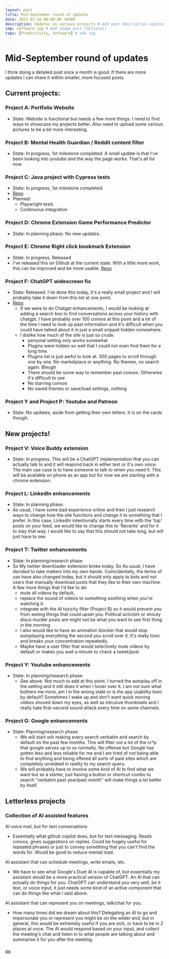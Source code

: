 ```yaml
---
layout: post
title: Mid-September round of updates
date: 2023-03-10 00:00:00 +0300
description: Updates on various projects # Add post description (optional)
img: software.jpg # Add image post (optional)
tags: [Productivity, Software] # add tag
---
```

# Mid-September round of updates

I think doing a detailed post once a month is good. If there are more updates I can share it within smaller, more focused posts.

## Current projects:

### Project A: Portfolio Website

- State: Website is functional but needs a few more things. I need to find ways to showcase my projects better. Also need to upload some various pictures to be a bit more interesting.

### Project B: Mental Health Guardian / Reddit content filter

- State: In progress, 1st milestone completed. A small update is that I've been looking into youtube and the way the page works. That's all for now.

### Project C: Java project with Cypress tests

- State: In progress, 1st milestone completed.
- [Repo](https://github.com/PowerOf/spring-petclinic-fork)
- Planned:
  - Playwright tests
  - Continuous integration

### Project D: Chrome Extension Game Performance Predictor

- State: In planning phase. No new updates.

### Project E: Chrome Right click bookmark Extension

- State: In progress, Released
- I've released this on Github at the current state. With a little more work, this can be improved and be more usable.
[Repo](https://github.com/PowerOf/Chrome-Right-Click-Bookmark-Extension)

### Project F: ChatGPT widescreen fix
- State: Released. I've done this today, it's a really small project and I will probably take it down from this list at one point. 
- [Repo](https://github.com/PowerOf/chrome-2k-scaling-chatgpt-extension)
   - If we were to do Chatgpt enhancements, I would be looking at adding a search box to find conversations across your history with chatgpt. I have probably over 100 convos at this point and a lot of the time I need to look up past information and it's difficult when you could have talked about it in just a small snippet hidden somewhere.
   - I dislike how much of the site is just so crude.
     - personal setting only works somewhat
     - Plugins were hidden so well that I could not even find them for a long time.
     - Plugins list is just awful to look at. 300 pages to scroll through one by one. No marketplace or anything. No themes, no search again. Bleugh
     - There should be some way to remember past convos. Otherwise it's difficult to use
     - No starring convos
     - No saved themes or save/load settings, nothing

### Project Y and Project P: Youtube and Patreon
- State: No updates, aside from getting their own letters. It is on the cards though.

## New projects!

### Project V: Voice Buddy extension
- State: In progress. This will be a ChatGPT implementation that you can actually talk to and it will respond back in either text or it's own voice. The main use case is to have someone  to talk to when you need it. 
This will be available on phone as an app but for now we are starting with a chrome extension.

### Project L: LinkedIn enhancements
- State: In planning phase.
- As usual, I have some bad experience online and then I just research ways to change how the site functions and change it to something that I prefer. In this case, LinkedIn intentionally starts every time with the 'top' posts on your feed, we would like to change this to 'Recents' and for it to stay that way.
I would like to say that this should not take long, but will just have to see.

### Project T: Twitter enhancements
- State: In planning/research phase
- So My twitter downloader extension broke today. So As usual, I have decided to take matters into my own hands. Coincidentally, the terms of use have also changed today, but it should only apply to bots and not users that manually download posts that they like to their own machine.
A few more things that I'd like to do:
  - mute all videos by default,
  - replace the sound of videos to something soothing when you're watching it.
  - integrate with the AI toxicity filter (Project B) so it would prevent you from seeing things that could upset you. Political activism or shouty disco murder posts are might not be what you want to see first thing in the morning
  - I also would like to have an animation blocker that would stop autoplaying everything the second you scroll over it. It's really toxic and breaks your concentration repeatedly. 
  - Maybe have a user filter that would selectively mute videos by default or makes you wait a minute to check a tweet/post

### Project Y: Youtube enhancements
- State: In planning/research phase
  - See above. Not much to add at this point. I turned the autoplay off in the setting and it still does it when I hover over it. I am not sure what bothers me more, am I in the wrong state or is the app usability toxic by default? Sometimes I wake up and don't want quick moving videos shoved down my eyes, as well as intrusive thumbnails and I really hate first-second sound attack every time on some channels.

### Project G: Google enhancements
- State: Planning/research phase
  - We will start wih making every search verbatim and search by default on the past few months. This will filter out a lot of the cr*p that google serves up to us normally. No offense but Google has gotten less and less reliable for me and I am tired of not being able to find anything and being offered all sorts of paid sites which are completely unrelated in reality to my search query. 
  - We will probably have to involve some kind of AI to find what we want but as a starter, just having a button or shortcut combo to search "verbatim past year/past month" will make things a lot better by itself.

## Letterless projects

### Collection of AI assisted features
AI voice mail, but for text conversations
- Essentially what github copilot does, but for text messaging. Reads convos, gives suggestions on replies. Could be hugely useful for repeated phrases or just to convey something that you can't find the words for. Would be good to reduce mental load.

AI assistant that can schedule meetings, write emails, etc.
- We have to see what Google's Duet AI is capable of, but essentially my assistant would be a more practical version of ChatGPT. An AI that can actually do things for you. ChatGPT can understand you very well, be it text, or voice input, it just needs some kind of an active component that can do things like what I said above.

AI assistant that can represent you on meetings, talk/chat for you.
- How many times did we dream about this? Delegating an AI to go and impersonate you or represent you might be on the wilder end, but in general, this would be extremely useful if you are sick, or have to be in 2 places at once. The AI would respond based on your input, and collect the meeting's chat and listen in to what people are talking about and summarise it for you after the meeting.




###

RK
